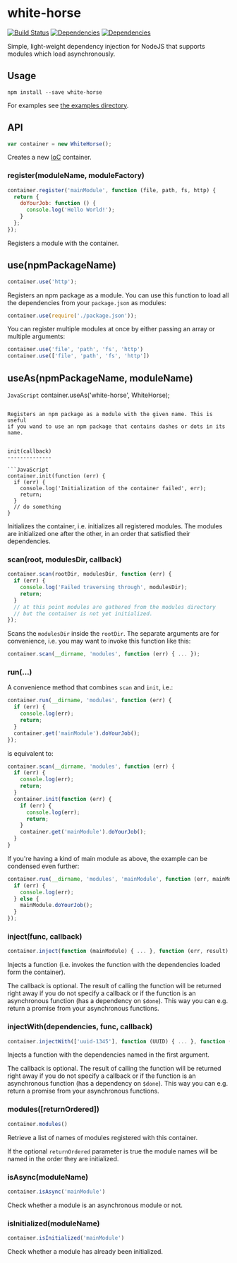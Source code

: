 white-horse
===========

[![Build Status](https://travis-ci.org/scravy/white-horse.svg?branch=master)](https://travis-ci.org/scravy/white-horse)
[![Dependencies](https://david-dm.org/scravy/white-horse.svg)](https://david-dm.org/scravy/white-horse#info=dependencies&view=table)
[![Dependencies](https://david-dm.org/scravy/white-horse/dev-status.svg)](https://david-dm.org/scravy/white-horse#info=devDependencies&view=table)


Simple, light-weight dependency injection for NodeJS that supports modules which load asynchronously.


Usage
-----

    npm install --save white-horse

For examples see [the examples directory](examples/).


API
---

```JavaScript
var container = new WhiteHorse();
```

Creates a new [IoC](https://en.wikipedia.org/wiki/Inversion_of_control)
container.


### register(moduleName, moduleFactory)

```JavaScript
container.register('mainModule', function (file, path, fs, http) {
  return {
    doYourJob: function () {
      console.log('Hello World!');
    }
  };
});
```

Registers a module with the container.


use(npmPackageName)
-------------------

```JavaScript
container.use('http');
```

Registers an npm package as a module. You can use this function to load
all the dependencies from your `package.json` as modules:

```JavaScript
container.use(require('./package.json'));
```

You can register multiple modules at once by either passing an array
or multiple arguments:

```JavaScript
container.use('file', 'path', 'fs', 'http')
container.use(['file', 'path', 'fs', 'http'])
```

useAs(npmPackageName, moduleName)
---------------------------------

```JavaScript```
container.useAs('white-horse', WhiteHorse);
```

Registers an npm package as a module with the given name. This is useful
if you wand to use an npm package that contains dashes or dots in its
name.


init(callback)
--------------

```JavaScript
container.init(function (err) {
  if (err) {
    console.log('Initialization of the container failed', err);
    return;
  }
  // do something
}
```

Initializes the container, i.e. initializes all registered modules.
The modules are initialized one after the other, in an order that
satisfied their dependencies.


### scan(root, modulesDir, callback)

```JavaScript
container.scan(rootDir, modulesDir, function (err) {
  if (err) {
    console.log('Failed traversing through', modulesDir);
    return;
  }
  // at this point modules are gathered from the modules directory
  // but the container is not yet initialized.
});
```

Scans the `modulesDir` inside the `rootDir`. The separate arguments are
for convenience, i.e. you may want to invoke this function like this:

```JavaScript
container.scan(__dirname, 'modules', function (err) { ... });
```

### run(...)

A convenience method that combines `scan` and `init`, i.e.:

```JavaScript
container.run(__dirname, 'modules', function (err) {
  if (err) {
    console.log(err);
    return;
  }
  container.get('mainModule').doYourJob();
});
```

is equivalent to:

```JavaScript
container.scan(__dirname, 'modules', function (err) {
  if (err) {
    console.log(err);
    return;
  }
  container.init(function (err) {
    if (err) {
      console.log(err);
      return;
    }
    container.get('mainModule').doYourJob();
  }
}
```

If you're having a kind of main module as above, the example
can be condensed even further:

```JavaScript
container.run(__dirname, 'modules', 'mainModule', function (err, mainModule) {
  if (err) {
    console.log(err);
  } else {
    mainModule.doYourJob();
  }
});
```


### inject(func, callback)

```JavaScript
container.inject(function (mainModule) { ... }, function (err, result) { ... })
```

Injects a function (i.e. invokes the function with the dependencies
loaded form the container).

The callback is optional. The result of calling the function will be
returned right away if you do not specify a callback or if the
function is an asynchronous function (has a dependency on `$done`).
This way you can e.g. return a promise from your asynchronous functions.


### injectWith(dependencies, func, callback)

```JavaScript
container.injectWith(['uuid-1345'], function (UUID) { ... }, function (err, result) { ... })
```

Injects a function with the dependencies named in the first argument.

The callback is optional. The result of calling the function will be
returned right away if you do not specify a callback or if the
function is an asynchronous function (has a dependency on `$done`).
This way you can e.g. return a promise from your asynchronous functions.


### modules([returnOrdered])

```JavaScript
container.modules()
```

Retrieve a list of names of modules registered with this container.

If the optional `returnOrdered` parameter is true the module names
will be named in the order they are initialized.


### isAsync(moduleName)

```JavaScript
container.isAsync('mainModule')
```

Check whether a module is an asynchronous module or not.


### isInitialized(moduleName)

```JavaScript
container.isInitialized('mainModule')
```

Check whether a module has already been initialized.
